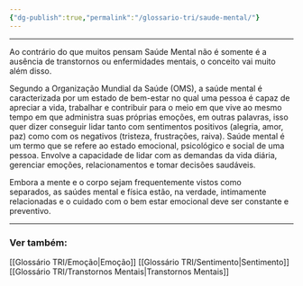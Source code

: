 ```yaml
---
{"dg-publish":true,"permalink":"/glossario-tri/saude-mental/"}
---
```


---

Ao contrário do que muitos pensam Saúde Mental não é somente é a ausência de transtornos ou enfermidades mentais, o conceito vai muito além disso.  
  
Segundo a Organização Mundial da Saúde (OMS), a saúde mental é caracterizada por um estado de bem-estar no qual uma pessoa é capaz de apreciar a vida, trabalhar e contribuir para o meio em que vive ao mesmo tempo em que administra suas próprias emoções, em outras palavras, isso quer dizer conseguir lidar tanto com sentimentos positivos (alegria, amor, paz) como com os negativos (tristeza, frustrações, raiva). Saúde mental é um termo que se refere ao estado emocional, psicológico e social de uma pessoa. Envolve a capacidade de lidar com as demandas da vida diária, gerenciar emoções, relacionamentos e tomar decisões saudáveis.  
  
Embora a mente e o corpo sejam frequentemente vistos como separados, as saúdes mental e física estão, na verdade, intimamente relacionadas e o cuidado com o bem estar emocional deve ser constante e preventivo.


----

### Ver também:

[[Glossário TRI/Emoção\|Emoção]]
[[Glossário TRI/Sentimento\|Sentimento]]
[[Glossário TRI/Transtornos Mentais\|Transtornos Mentais]]

